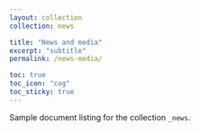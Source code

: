 ```yaml
---
layout: collection
collection: news

title: "News and media"
excerpt: "subtitle"
permalink: /news-media/

toc: true
toc_icon: "cog"
toc_sticky: true
---
```


Sample document listing for the collection `_news`.